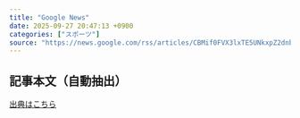 ```yaml
---
title: "Google News"
date: 2025-09-27 20:47:13 +0900
categories: ["スポーツ"]
source: "https://news.google.com/rss/articles/CBMif0FVX3lxTE5UNkxpZ2dnblU0VHdwb1Q0WS1MR1hlendVY0tKMVd4N1pTcHduYXBydXAzVlNiVndQMGZnUC1tRy1HZ01kMnJzc1EwMWdXTF9oczlIZ1ZXQXpwbFQ0RzVLWGp3bTNzVWJSei1wdVNjUWVmcmg5dkV5dGNGa25ENUU?oc=5"
---
```


## 記事本文（自動抽出）
<body class="y0K44d EA71Tc" id="readabilityBody"></body>

[出典はこちら](https://news.google.com/rss/articles/CBMif0FVX3lxTE5UNkxpZ2dnblU0VHdwb1Q0WS1MR1hlendVY0tKMVd4N1pTcHduYXBydXAzVlNiVndQMGZnUC1tRy1HZ01kMnJzc1EwMWdXTF9oczlIZ1ZXQXpwbFQ0RzVLWGp3bTNzVWJSei1wdVNjUWVmcmg5dkV5dGNGa25ENUU?oc=5)

